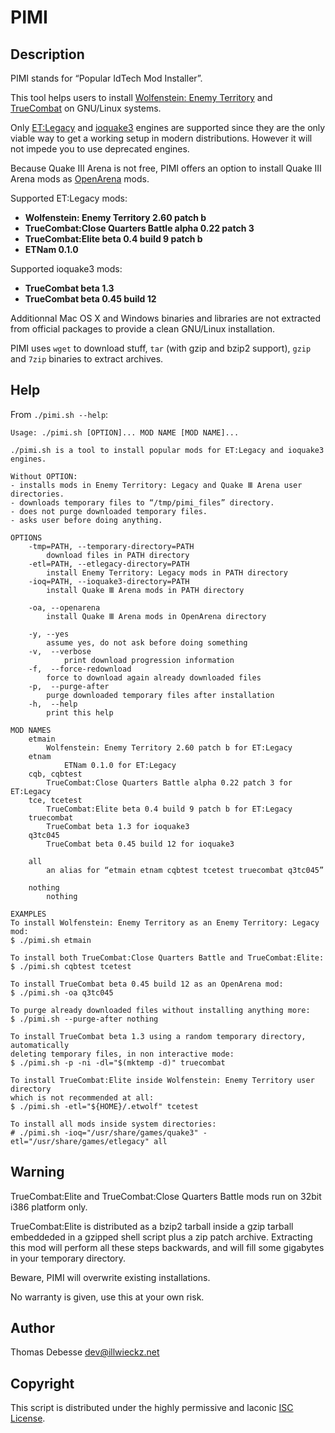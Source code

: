 PIMI
====

Description
-----------

PIMI stands for “Popular IdTech Mod Installer”.

This tool helps users to install [Wolfenstein: Enemy Territory](http://www.splashdamage.com/wolfet) and [TrueCombat](http://truecombatelite.com/) on GNU/Linux systems.

Only [ET:Legacy](http://etlegacy.com/) and [ioquake3](http://ioquake3.org/) engines are supported since they are the only viable way to get a working setup in modern distributions. However it will not impede you to use deprecated engines.

Because Quake Ⅲ Arena is not free, PIMI offers an option to install Quake Ⅲ Arena mods as [OpenArena](http://openarena.ws) mods.

Supported ET:Legacy mods:

* **Wolfenstein: Enemy Territory 2.60 patch b**
* **TrueCombat:Close Quarters Battle alpha 0.22 patch 3**
* **TrueCombat:Elite beta 0.4 build 9 patch b**
* **ETNam 0.1.0**

Supported ioquake3 mods:

* **TrueCombat beta 1.3**
* **TrueCombat beta 0.45 build 12**

Additionnal Mac OS X and Windows binaries and libraries are not extracted from official packages to provide a clean GNU/Linux installation.

PIMI uses `wget` to download stuff, `tar` (with gzip and bzip2 support), `gzip` and `7zip` binaries to extract archives.

Help
----

From `./pimi.sh --help`:

```
Usage: ./pimi.sh [OPTION]... MOD NAME [MOD NAME]...

./pimi.sh is a tool to install popular mods for ET:Legacy and ioquake3 engines.

Without OPTION:
- installs mods in Enemy Territory: Legacy and Quake Ⅲ Arena user directories.
- downloads temporary files to “/tmp/pimi_files” directory.
- does not purge downloaded temporary files.
- asks user before doing anything.

OPTIONS
	-tmp=PATH, --temporary-directory=PATH
	    download files in PATH directory
	-etl=PATH, --etlegacy-directory=PATH
	    install Enemy Territory: Legacy mods in PATH directory
	-ioq=PATH, --ioquake3-directory=PATH
	    install Quake Ⅲ Arena mods in PATH directory

	-oa, --openarena
	    install Quake Ⅲ Arena mods in OpenArena directory

	-y, --yes
	    assume yes, do not ask before doing something
	-v,  --verbose
		    print download progression information
	-f,  --force-redownload
	    force to download again already downloaded files
	-p,  --purge-after
	    purge downloaded temporary files after installation
	-h,  --help
	    print this help

MOD NAMES
	etmain
	    Wolfenstein: Enemy Territory 2.60 patch b for ET:Legacy
	etnam
		    ETNam 0.1.0 for ET:Legacy
	cqb, cqbtest
	    TrueCombat:Close Quarters Battle alpha 0.22 patch 3 for ET:Legacy
	tce, tcetest
	    TrueCombat:Elite beta 0.4 build 9 patch b for ET:Legacy
	truecombat
	    TrueCombat beta 1.3 for ioquake3
	q3tc045
	    TrueCombat beta 0.45 build 12 for ioquake3

	all
	    an alias for “etmain etnam cqbtest tcetest truecombat q3tc045”

	nothing
	    nothing

EXAMPLES
To install Wolfenstein: Enemy Territory as an Enemy Territory: Legacy mod:
$ ./pimi.sh etmain

To install both TrueCombat:Close Quarters Battle and TrueCombat:Elite:
$ ./pimi.sh cqbtest tcetest

To install TrueCombat beta 0.45 build 12 as an OpenArena mod:
$ ./pimi.sh -oa q3tc045

To purge already downloaded files without installing anything more:
$ ./pimi.sh --purge-after nothing

To install TrueCombat beta 1.3 using a random temporary directory, automatically
deleting temporary files, in non interactive mode:
$ ./pimi.sh -p -ni -dl="$(mktemp -d)" truecombat

To install TrueCombat:Elite inside Wolfenstein: Enemy Territory user directory
which is not recommended at all:
$ ./pimi.sh -etl="${HOME}/.etwolf" tcetest

To install all mods inside system directories:
# ./pimi.sh -ioq="/usr/share/games/quake3" -etl="/usr/share/games/etlegacy" all
```

Warning
-------

TrueCombat:Elite and TrueCombat:Close Quarters Battle mods run on 32bit i386 platform only.

TrueCombat:Elite is distributed as a bzip2 tarball inside a gzip tarball embeddeded in a gzipped shell script plus a zip patch archive.
Extracting this mod will perform all these steps backwards, and will fill some gigabytes in your temporary directory.

Beware, PIMI will overwrite existing installations.

No warranty is given, use this at your own risk.

Author
------

Thomas Debesse <dev@illwieckz.net>

Copyright
---------

This script is distributed under the highly permissive and laconic [ISC License](COPYING.md).
